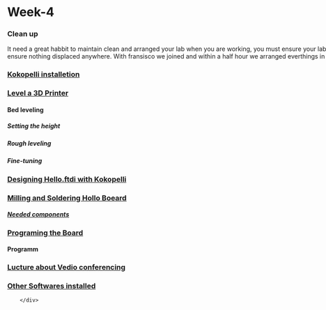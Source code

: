 <div style="width:1000px;">



# Week-4

### Clean up

It need a great habbit to maintain clean and arranged your lab when you are working, you must ensure your lab make clean and well arranged , must ensure nothing displaced anywhere. With fransisco we joined and within a half hour we arranged everthings in properway. it was a fun..

### [Kokopelli installetion](week4_1.html)


### [Level a 3D Printer](week4_2.html)

####    Bed leveling

#####   Setting the height
#####   Rough leveling
#####   Fine-tuning

### [Designing Hello.ftdi with Kokopelli](week4_3.html)



### [Milling and Soldering  Hollo Boeard]()

#####    [Needed components](week4_4.html)


### [Programing the Board](week4_5.html)

####    Programm



### [Lucture about Vedio conferencing](week4_5.html)


### [Other Softwares installed](week4_7.html)

        </div>
